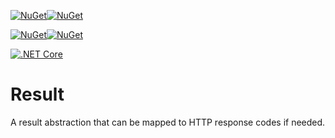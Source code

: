[![NuGet](https://img.shields.io/nuget/v/Ardalis.Result.svg)](https://www.nuget.org/packages/Ardalis.Result)[![NuGet](https://img.shields.io/nuget/dt/Ardalis.Result.svg)](https://www.nuget.org/packages/Ardalis.Result)

[![NuGet](https://img.shields.io/nuget/v/Ardalis.Result.AspNetCore.svg)](https://www.nuget.org/packages/Ardalis.Result.AspNetCore)[![NuGet](https://img.shields.io/nuget/dt/Ardalis.Result.AspNetCore.svg)](https://www.nuget.org/packages/Ardalis.Result.AspNetCore)


[![.NET Core](https://github.com/ardalis/Result/workflows/.NET%20Core/badge.svg)](https://github.com/ardalis/Result/actions?query=workflow%3A%22.NET+Core%22)

# Result
A result abstraction that can be mapped to HTTP response codes if needed.
